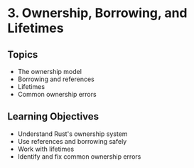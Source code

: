 # 3. Ownership, Borrowing, and Lifetimes

## Topics
- The ownership model
- Borrowing and references
- Lifetimes
- Common ownership errors

## Learning Objectives
- Understand Rust's ownership system
- Use references and borrowing safely
- Work with lifetimes
- Identify and fix common ownership errors